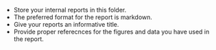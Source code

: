 * Store your internal reports in this folder.
* The preferred format for the report is markdown.
* Give your reports an informative title.
* Provide proper referecnces for the figures and data you have used in the report.